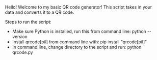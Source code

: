 Hello! Welcome to my basic QR code generator! This script takes in your data and converts it to a QR code.

Steps to run the script:
- Make sure Python is installed, run this from command line: python --version
- Install qrcode[pil] from command line with: pip install "qrcode[pil]"
- In command line, change directory to the script and run: python qrcode.py
